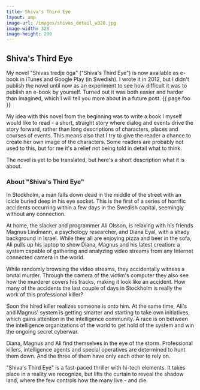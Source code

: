 ```yaml
---
title: Shiva's Third Eye
layout: amp
image-url: /images/shivas_detail_w320.jpg
image-width: 320
image-height: 200
---
```

## Shiva's Third Eye
<amp-img src="/images/shivas_detail_w320.jpg" srcset="/images/shivas_detail_w500.jpg 500w, /images/shivas_detail_w320.jpg 320w" alt="Shiva's Third Eye - book cover" sizes="95vw" width="500" height="313"></amp-img>
My novel "Shivas tredje öga" ("Shiva's Third Eye") is now available as e-book in iTunes and Google Play (in Swedish). I wrote it in 2012, but I didn't publish the novel until now as an experiment to see how difficult it was to publish an e-book by yourself. Turned out it was both easier and harder than imagined, which I will tell you more about in a future post. {{ page.foo }}

My idea with this novel from the beginning was to write a book I myself would like to read - a short, straight story where dialog and events drive the story forward, rather than long descriptions of characters, places and courses of events. This means also that I try to give the reader a chance to create her own image of the characters. Some readers are probably not used to this, but for me it's a relief not being told in detail what to think.

The novel is yet to be translated, but here's a short description what it is about.

### About "Shiva's Third Eye"

In Stockholm, a man falls down dead in the middle of the street with an icicle buried deep in his eye socket. This is the first of a series of horrific accidents occurring within a few days in the Swedish capital, seemingly without any connection.

At home, the slacker and programmer Ali Olsson, is relaxing with his friends Magnus Lindmann, a psychology researcher, and Diana Eyal, with a shady background in Israel. While they all are enjoying pizza and beer in the sofa, Ali pulls up his laptop to show Diana, Magnus and his latest creation: a system capable of gathering and analyzing video streams from any Internet connected camera in the world.

While randomly browsing the video streams, they accidentally witness a brutal murder. Through the camera of the victim's computer they also see how the murderer covers his tracks, making it look like an accident. How many of the accidents the last couple of days in Stockholm is really the work of this professional killer?

Soon the hired killer realizes someone is onto him. At the same time, Ali's and Magnus' system is getting smarter and starting to take own initiatives, which gains attention in the intelligence community. A race is on between the intelligence organizations of the world to get hold of the system and win the ongoing secret cyberwar.

Diana, Magnus and Ali find themselves in the eye of the storm. Professional killers, intelligence agents and special operatives are determined to hunt them down. And the three of them have only each other to rely on.

"Shiva's Third Eye" is a fast-paced thriller with hi-tech elements. It takes place in a reality we recognize, but lifts the curtain to reveal the shadow land, where the few controls how the many live - and die.